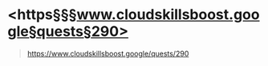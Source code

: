 
# <https§§§www.cloudskillsboost.google§quests§290>
> <https://www.cloudskillsboost.google/quests/290>
        